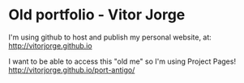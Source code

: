 # Old portfolio - Vitor Jorge

I'm using github to host and publish my personal website, at: http://vitorjorge.github.io

I want to be able to access this "old me" so I'm using Project Pages!
http://vitorjorge.github.io/port-antigo/
